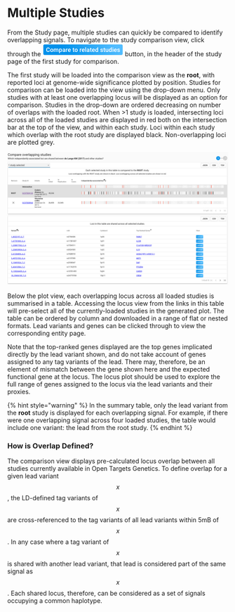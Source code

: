 # Multiple Studies

From the Study page, multiple studies can quickly be compared to identify overlapping signals.  To navigate to the study comparison view, click through the ![](../.gitbook/assets/screen-shot-2018-10-12-at-15.05.21.png) button, in the header of the study page of the first study for comparison.

The first study will be loaded into the comparison view as the **root**, with reported loci at genome-wide significance plotted by position. Studies for comparison can be loaded into the view using the drop-down menu. Only studies with at least one overlapping locus will be displayed as an option for comparison. Studies in the drop-down are ordered decreasing on number of overlaps with the loaded root. When &gt;1 study is loaded, intersecting loci across all of the loaded studies are displayed in red both on the intersection bar at the top of the view, and within each study. Loci within each study which overlap with the root study are displayed black. Non-overlapping loci are plotted grey.   

![](../.gitbook/assets/screen-shot-2018-10-12-at-15.08.05.png)

Below the plot view, each overlapping locus across all loaded studies is summarised in a table. Accessing the locus view from the links in this table will pre-select all of the currently-loaded studies in the generated plot. The table can be ordered by column and downloaded in a range of flat or nested formats. Lead variants and genes can be clicked through to view the corresponding entity page.  

Note that the top-ranked genes displayed are the top genes implicated directly by the lead variant shown, and do not take account of genes assigned to any tag variants of the lead. There may, therefore, be an element of mismatch between the gene shown here and the expected functional gene at the locus. The locus plot should be used to explore the full range of genes assigned to the locus via the lead variants and their proxies.

{% hint style="warning" %}
In the summary table, only the lead variant from the **root** study is displayed for each overlapping signal. For example, if there were one overlapping signal across four loaded studies, the table would include one variant: the lead from the root study.
{% endhint %}

### How is Overlap Defined?

The comparison view displays pre-calculated locus overlap between all studies currently available in Open Targets Genetics.  To define overlap for a given lead variant $$x$$ , the LD-defined tag variants of $$x$$ are cross-referenced to the tag variants of all lead variants within 5mB of $$x$$. In any case where a tag variant of $$x$$is shared with another lead variant, that lead is considered part of the same signal as $$x$$.  Each shared locus, therefore, can be considered as a set of signals occupying a common haplotype.    



  

